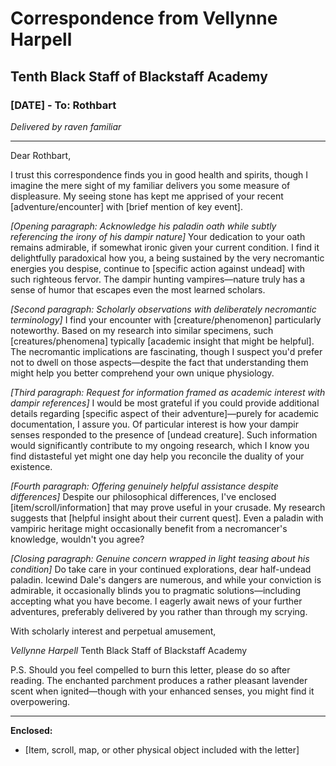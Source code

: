 # Correspondence from Vellynne Harpell
## Tenth Black Staff of Blackstaff Academy
### [DATE] - To: Rothbart

*Delivered by raven familiar*

---

Dear Rothbart,

I trust this correspondence finds you in good health and spirits, though I imagine the mere sight of my familiar delivers you some measure of displeasure. My seeing stone has kept me apprised of your recent [adventure/encounter] with [brief mention of key event].

*[Opening paragraph: Acknowledge his paladin oath while subtly referencing the irony of his dampir nature]*
Your dedication to your oath remains admirable, if somewhat ironic given your current condition. I find it delightfully paradoxical how you, a being sustained by the very necromantic energies you despise, continue to [specific action against undead] with such righteous fervor. The dampir hunting vampires—nature truly has a sense of humor that escapes even the most learned scholars.

*[Second paragraph: Scholarly observations with deliberately necromantic terminology]*
I find your encounter with [creature/phenomenon] particularly noteworthy. Based on my research into similar specimens, such [creatures/phenomena] typically [academic insight that might be helpful]. The necromantic implications are fascinating, though I suspect you'd prefer not to dwell on those aspects—despite the fact that understanding them might help you better comprehend your own unique physiology.

*[Third paragraph: Request for information framed as academic interest with dampir references]*
I would be most grateful if you could provide additional details regarding [specific aspect of their adventure]—purely for academic documentation, I assure you. Of particular interest is how your dampir senses responded to the presence of [undead creature]. Such information would significantly contribute to my ongoing research, which I know you find distasteful yet might one day help you reconcile the duality of your existence.

*[Fourth paragraph: Offering genuinely helpful assistance despite differences]*
Despite our philosophical differences, I've enclosed [item/scroll/information] that may prove useful in your crusade. My research suggests that [helpful insight about their current quest]. Even a paladin with vampiric heritage might occasionally benefit from a necromancer's knowledge, wouldn't you agree?

*[Closing paragraph: Genuine concern wrapped in light teasing about his condition]*
Do take care in your continued explorations, dear half-undead paladin. Icewind Dale's dangers are numerous, and while your conviction is admirable, it occasionally blinds you to pragmatic solutions—including accepting what you have become. I eagerly await news of your further adventures, preferably delivered by you rather than through my scrying.

With scholarly interest and perpetual amusement,

*Vellynne Harpell*
Tenth Black Staff of Blackstaff Academy

P.S. Should you feel compelled to burn this letter, please do so after reading. The enchanted parchment produces a rather pleasant lavender scent when ignited—though with your enhanced senses, you might find it overpowering.

---

**Enclosed:**
- [Item, scroll, map, or other physical object included with the letter]
